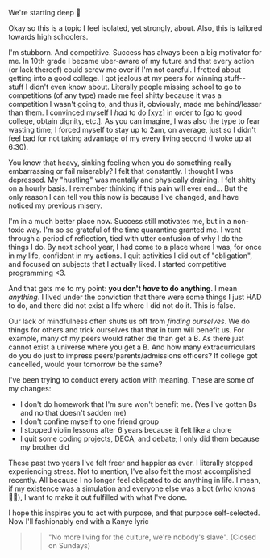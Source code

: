 We're starting deep 👀

Okay so this is a topic I feel isolated, yet strongly, about. Also, this is tailored towards high schoolers.

I'm stubborn. And competitive. Success has always been a big motivator for me. In 10th grade I became uber-aware of my future and that every action (or lack thereof) could screw me over if I'm not careful. I fretted about getting into a good college. I got jealous at my peers for winning stuff-- stuff I didn't even know about. Literally people missing school to go to competitions (of any type) made me feel shitty because it was a competition I wasn't going to, and thus it, obviously, made me behind/lesser than them. I convinced myself I *had* to do [xyz] in order to [go to good college, obtain dignity, etc.]. As you can imagine, I was also the type to fear wasting time; I forced myself to stay up to 2am, on average, just so I didn't feel bad for not taking advantage of my every living second (I woke up at 6:30). 

You know that heavy, sinking feeling when you do something really embarrassing or fail miserably? I felt that constantly. I thought I was depressed. My "hustling" was mentally and physically draining. I felt shitty on a hourly basis. I remember thinking if this pain will ever end... But the only reason I can tell you this now is because I've changed, and have noticed my previous misery. 

I'm in a much better place now. Success still motivates me, but in a non-toxic way. I'm so so grateful of the time quarantine granted me. I went through a period of reflection, tied with utter confusion of why I do the things I do. By next school year, I had come to a place where I was, for once in my life, confident in my actions. I quit activities I did out of "obligation", and focused on subjects that I actually liked. I started competitive programming <3. 

And that gets me to my point: **you don't *have* to do anything**. I mean *anything*. I lived under the conviction that there were some things I just HAD to do, and there did not exist a life where I did not do it. This is false.

Our lack of mindfulness often shuts us off from *finding ourselves*. We do things for others and trick ourselves that that in turn will benefit us. For example, many of my peers would rather die than get a B. As there just cannot exist a universe where you get a B. And how many extracurriculars do you do just to impress peers/parents/admissions officers? If college got cancelled, would your tomorrow be the same?

I've been trying to conduct every action with meaning. These are some of my changes:

- I don't do homework that I'm sure won't benefit me. (Yes I've gotten Bs and no that doesn't sadden me)
- I don't confine myself to one friend group
- I stopped violin lessons after 6 years because it felt like a chore 
- I quit some coding projects, DECA, and debate; I only did them because my brother did

These past two years I've felt freer and happier as ever. I literally stopped experiencing stress. Not to mention, I've also felt the most accomplished recently. All because I no longer feel obligated to do anything in life. I mean, if my existence was a simulation and everyone else was a bot (who knows 🤷‍♀️), I want to make it out fulfilled with what I've done. 

I hope this inspires you to act with purpose, and that purpose self-selected. Now I'll fashionably end with a Kanye lyric 
>> "No more living for the culture, we're nobody's slave". (Closed on Sundays)
